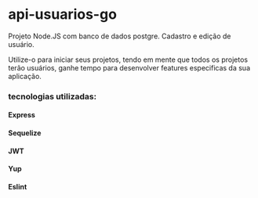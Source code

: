 # api-usuarios-go
Projeto Node.JS com banco de dados postgre. Cadastro e edição de usuário.

Utilize-o para iniciar seus projetos, tendo em mente que todos os projetos terão usuários, ganhe tempo para desenvolver features especificas da sua aplicação.

### tecnologias utilizadas:
#### Express
#### Sequelize
#### JWT
#### Yup
#### Eslint
